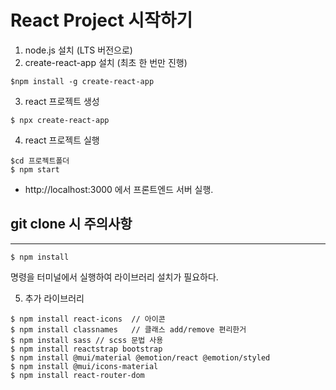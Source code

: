 
# React Project 시작하기

1. node.js 설치 (LTS 버전으로)
2. create-react-app 설치 (최초 한 번만 진행)
```
$npm install -g create-react-app
```

3. react 프로젝트 생성
```
$ npx create-react-app
```

4. react 프로젝트 실행
```
$cd 프로젝트폴더
$ npm start
```

- http://localhost:3000 에서 프론트엔드 서버 실행.

## git clone 시 주의사항
---
```
$ npm install
```
명령을 터미널에서 실행하여 라이브러리 설치가 필요하다.


5. 추가 라이브러리
```
$ npm install react-icons  // 아이콘
$ npm install classnames   // 클래스 add/remove 편리한거
$ npm install sass // scss 문법 사용
$ npm install reactstrap bootstrap
$ npm install @mui/material @emotion/react @emotion/styled
$ npm install @mui/icons-material
$ npm install react-router-dom
```

